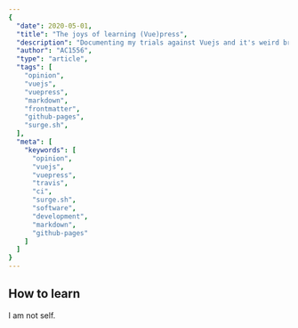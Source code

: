 ```yaml
---
{
  "date": 2020-05-01,
  "title": "The joys of learning (Vue)press",
  "description": "Documenting my trials against Vuejs and it's weird brother, Vuepress.",
  "author": "AC1556",
  "type": "article",
  "tags": [
    "opinion",
    "vuejs",
    "vuepress",
    "markdown",
    "frontmatter",
    "github-pages",
    "surge.sh",
  ],
  "meta": [
    "keywords": [
      "opinion",
      "vuejs",
      "vuepress",
      "travis",
      "ci",
      "surge.sh",
      "software",
      "development",
      "markdown",
      "github-pages"
    ]
  ]
}
---
```


## How to learn

I am not self.
